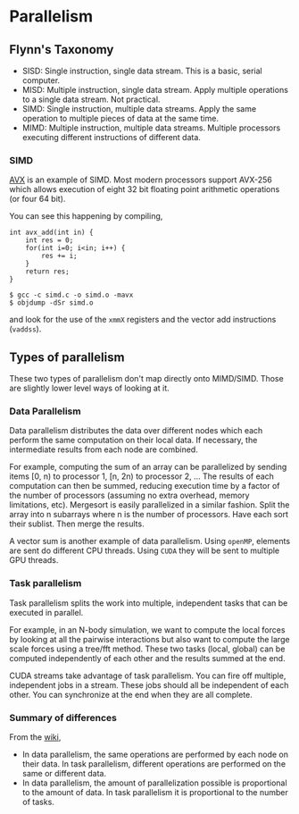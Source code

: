 # Parallelism

## Flynn's Taxonomy

* SISD: Single instruction, single data stream. This is a basic, serial computer.
* MISD: Multiple instruction, single data stream. Apply multiple operations to a single data stream. Not practical.
* SIMD: Single instruction, multiple data streams. Apply the same operation to multiple pieces of data at the same time.
* MIMD: Multiple instruction, multiple data streams. Multiple processors executing different instructions of different data.

### SIMD

[AVX](https://en.wikipedia.org/wiki/Advanced_Vector_Extensions) is an example of SIMD. Most modern processors support AVX-256 which allows execution of eight 32 bit floating point arithmetic operations (or four 64 bit).

You can see this happening by compiling,

```
int avx_add(int in) {
    int res = 0;
    for(int i=0; i<in; i++) {
        res += i;
    }
    return res;
}
```
```
$ gcc -c simd.c -o simd.o -mavx
$ objdump -dSr simd.o
```

and look for the use of the `xmmX` registers and the vector add instructions (`vaddss`).




## Types of parallelism

These two types of parallelism don't map directly onto MIMD/SIMD. Those are slightly lower level ways of looking at it.

### Data Parallelism

Data parallelism distributes the data over different nodes which each perform the same computation on their local data. If necessary, the intermediate results from each node are combined.

For example, computing the sum of an array can be parallelized by sending items [0, n) to processor 1, [n, 2n) to processor 2, ... The results of each computation can then be summed, reducing execution time by a factor of the number of processors (assuming no extra overhead, memory limitations, etc).
Mergesort is easily parallelized in a similar fashion. Split the array into n subarrays where n is the number of processors. Have each sort their sublist. Then merge the results.

A vector sum is another example of data parallelism. Using `openMP`, elements are sent do different CPU threads. Using `CUDA` they will be sent to multiple GPU threads.

### Task parallelism

Task parallelism splits the work into multiple, independent tasks that can be executed in parallel.

For example, in an N-body simulation, we want to compute the local forces by looking at all the pairwise interactions but also want to compute the large scale forces using a tree/fft method. These two tasks (local, global) can be computed independently of each other and the results summed at the end.

CUDA streams take advantage of task parallelism. You can fire off multiple, independent jobs in a stream. These jobs should all be independent of each other. You can synchronize at the end when they are all complete.

### Summary of differences

From the [wiki](https://en.wikipedia.org/wiki/Data_parallelism#Data_parallelism_vs._task_parallelism),

* In data parallelism, the same operations are performed by each node on their data. In task parallelism, different operations are performed on the same or different data.
* In data parallelism, the amount of parallelization possible is proportional to the amount of data. In task parallelism it is proportional to the number of tasks.
